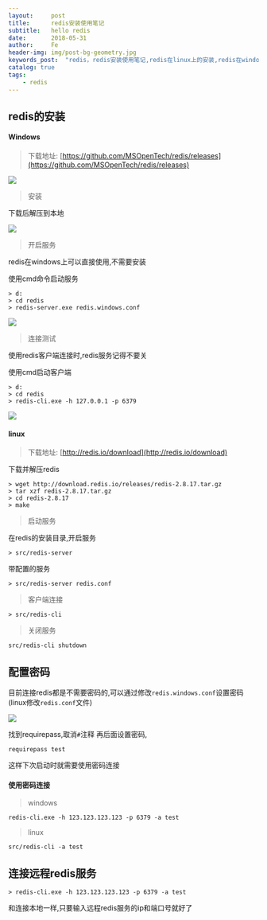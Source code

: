 ```yaml
---
layout:     post
title:      redis安装使用笔记
subtitle:   hello redis
date:       2018-05-31
author:     Fe
header-img: img/post-bg-geometry.jpg
keywords_post:  "redis，redis安装使用笔记,redis在linux上的安装,redis在windows上的安装"
catalog: true
tags:
    - redis
---
```


## redis的安装

#### Windows

>下载地址: [https://github.com/MSOpenTech/redis/releases](https://github.com/MSOpenTech/redis/releases)


![](https://raw.githubusercontent.com/FeDemo/img_gitalk/master/2018-05-31-hello-redis/1.png)

>安装

下载后解压到本地

![](https://raw.githubusercontent.com/FeDemo/img_gitalk/master/2018-05-31-hello-redis/2.png)

>开启服务

redis在windows上可以直接使用,不需要安装   

使用cmd命令启动服务
```
> d:
> cd redis
> redis-server.exe redis.windows.conf
```

![](https://raw.githubusercontent.com/FeDemo/img_gitalk/master/2018-05-31-hello-redis/3.png)

>连接测试

使用redis客户端连接时,redis服务记得不要关

使用cmd启动客户端
```
> d:
> cd redis
> redis-cli.exe -h 127.0.0.1 -p 6379
```

![](https://raw.githubusercontent.com/FeDemo/img_gitalk/master/2018-05-31-hello-redis/4.png)

#### linux

>下载地址: [http://redis.io/download](http://redis.io/download)

下载并解压redis
```
> wget http://download.redis.io/releases/redis-2.8.17.tar.gz
> tar xzf redis-2.8.17.tar.gz
> cd redis-2.8.17
> make
```

>启动服务

在redis的安装目录,开启服务
```
> src/redis-server
```

带配置的服务
```
> src/redis-server redis.conf
```

>客户端连接

```
> src/redis-cli
```

>关闭服务

```
src/redis-cli shutdown
```

## 配置密码

目前连接redis都是不需要密码的,可以通过修改`redis.windows.conf`设置密码(linux修改`redis.conf`文件)

![](https://raw.githubusercontent.com/FeDemo/img_gitalk/master/2018-05-31-hello-redis/5.png)

找到requirepass,取消`#`注释 再后面设置密码,
```
requirepass test
```

这样下次启动时就需要使用密码连接

#### 使用密码连接

>windows  
  
```
redis-cli.exe -h 123.123.123.123 -p 6379 -a test
```
>linux   

```
src/redis-cli -a test
```

## 连接远程redis服务
  
```
> redis-cli.exe -h 123.123.123.123 -p 6379 -a test
```
和连接本地一样,只要输入远程redis服务的ip和端口号就好了




<br>
